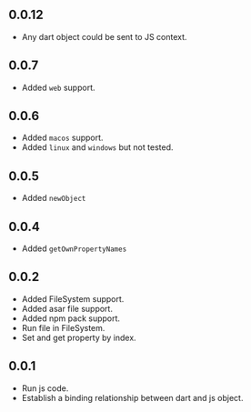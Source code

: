 ## 0.0.12

- Any dart object could be sent to JS context. 

## 0.0.7

- Added `web` support.

## 0.0.6

- Added `macos` support.
- Added `linux` and `windows` but not tested. 

## 0.0.5

- Added `newObject`

## 0.0.4

- Added `getOwnPropertyNames`

## 0.0.2

- Added FileSystem support.
- Added asar file support.
- Added npm pack support.
- Run file in FileSystem.
- Set and get property by index.

## 0.0.1

- Run js code.
- Establish a binding relationship between dart and js object.
